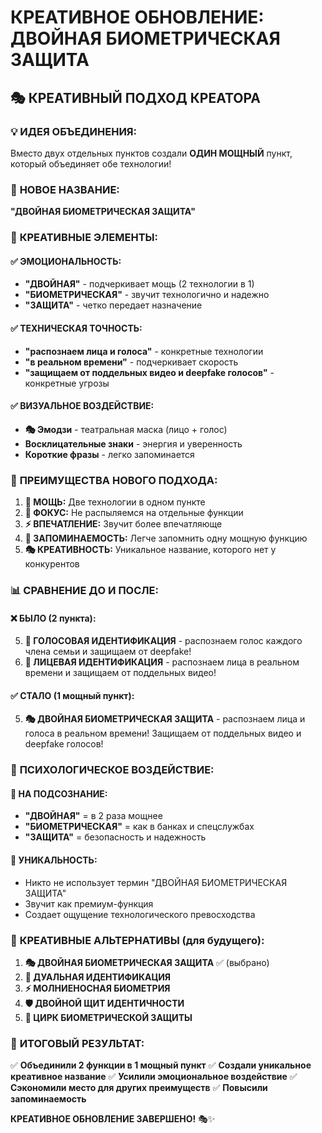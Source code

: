 # КРЕАТИВНОЕ ОБНОВЛЕНИЕ: ДВОЙНАЯ БИОМЕТРИЧЕСКАЯ ЗАЩИТА

## 🎭 **КРЕАТИВНЫЙ ПОДХОД КРЕАТОРА**

### 💡 **ИДЕЯ ОБЪЕДИНЕНИЯ:**
Вместо двух отдельных пунктов создали **ОДИН МОЩНЫЙ** пункт, который объединяет обе технологии!

### 🎯 **НОВОЕ НАЗВАНИЕ:**
**"ДВОЙНАЯ БИОМЕТРИЧЕСКАЯ ЗАЩИТА"**

### 🎨 **КРЕАТИВНЫЕ ЭЛЕМЕНТЫ:**

#### ✅ **ЭМОЦИОНАЛЬНОСТЬ:**
- **"ДВОЙНАЯ"** - подчеркивает мощь (2 технологии в 1)
- **"БИОМЕТРИЧЕСКАЯ"** - звучит технологично и надежно
- **"ЗАЩИТА"** - четко передает назначение

#### ✅ **ТЕХНИЧЕСКАЯ ТОЧНОСТЬ:**
- **"распознаем лица и голоса"** - конкретные технологии
- **"в реальном времени"** - подчеркивает скорость
- **"защищаем от поддельных видео и deepfake голосов"** - конкретные угрозы

#### ✅ **ВИЗУАЛЬНОЕ ВОЗДЕЙСТВИЕ:**
- **🎭 Эмодзи** - театральная маска (лицо + голос)
- **Восклицательные знаки** - энергия и уверенность
- **Короткие фразы** - легко запоминается

### 🚀 **ПРЕИМУЩЕСТВА НОВОГО ПОДХОДА:**

1. **💪 МОЩЬ:** Две технологии в одном пункте
2. **🎯 ФОКУС:** Не распыляемся на отдельные функции
3. **⚡ ВПЕЧАТЛЕНИЕ:** Звучит более впечатляюще
4. **🧠 ЗАПОМИНАЕМОСТЬ:** Легче запомнить одну мощную функцию
5. **🎭 КРЕАТИВНОСТЬ:** Уникальное название, которого нет у конкурентов

### 📊 **СРАВНЕНИЕ ДО И ПОСЛЕ:**

#### ❌ **БЫЛО (2 пункта):**
5. **🎵 ГОЛОСОВАЯ ИДЕНТИФИКАЦИЯ** - распознаем голос каждого члена семьи и защищаем от deepfake!
9. **👤 ЛИЦЕВАЯ ИДЕНТИФИКАЦИЯ** - распознаем лица в реальном времени и защищаем от поддельных видео!

#### ✅ **СТАЛО (1 мощный пункт):**
5. **🎭 ДВОЙНАЯ БИОМЕТРИЧЕСКАЯ ЗАЩИТА** - распознаем лица и голоса в реальном времени! Защищаем от поддельных видео и deepfake голосов!

### 🎯 **ПСИХОЛОГИЧЕСКОЕ ВОЗДЕЙСТВИЕ:**

#### 🧠 **НА ПОДСОЗНАНИЕ:**
- **"ДВОЙНАЯ"** = в 2 раза мощнее
- **"БИОМЕТРИЧЕСКАЯ"** = как в банках и спецслужбах
- **"ЗАЩИТА"** = безопасность и надежность

#### 💎 **УНИКАЛЬНОСТЬ:**
- Никто не использует термин "ДВОЙНАЯ БИОМЕТРИЧЕСКАЯ ЗАЩИТА"
- Звучит как премиум-функция
- Создает ощущение технологического превосходства

### 🎨 **КРЕАТИВНЫЕ АЛЬТЕРНАТИВЫ (для будущего):**

1. **🎭 ДВОЙНАЯ БИОМЕТРИЧЕСКАЯ ЗАЩИТА** ✅ (выбрано)
2. **🔐 ДУАЛЬНАЯ ИДЕНТИФИКАЦИЯ**
3. **⚡ МОЛНИЕНОСНАЯ БИОМЕТРИЯ**
4. **🛡️ ДВОЙНОЙ ЩИТ ИДЕНТИЧНОСТИ**
5. **🎪 ЦИРК БИОМЕТРИЧЕСКОЙ ЗАЩИТЫ**

### 🎯 **ИТОГОВЫЙ РЕЗУЛЬТАТ:**

✅ **Объединили 2 функции в 1 мощный пункт**
✅ **Создали уникальное креативное название**
✅ **Усилили эмоциональное воздействие**
✅ **Сэкономили место для других преимуществ**
✅ **Повысили запоминаемость**

**КРЕАТИВНОЕ ОБНОВЛЕНИЕ ЗАВЕРШЕНО!** 🎭✨
